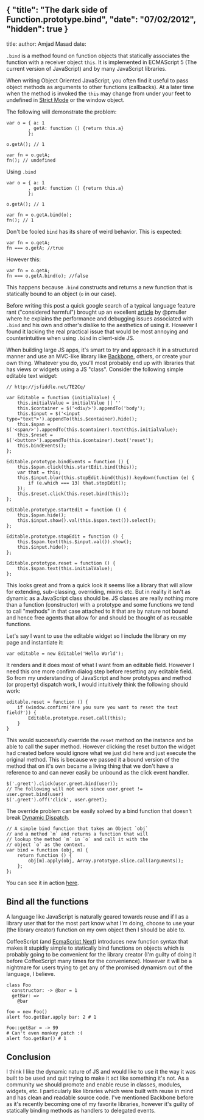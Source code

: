 {
  "title": "The dark side of Function.prototype.bind",
  "date": "07/02/2012",
  "hidden": true
}
---

title:
author: Amjad Masad
date:


`.bind` is a method found on function objects that statically associates the function with a receiver object `this`. It is implemented in ECMAScript 5 (The current version of JavaScript) and by many JavaScript libraries.

When writing Object Oriented JavaScript, you often find it useful to pass object methods as arguments to other functions (callbacks). At a later time when the method is invoked the `this` may change from under your feet to undefined in [Strict Mode](https://developer.mozilla.org/en/JavaScript/Strict_mode) or the window object.

The following will demonstrate the problem:


    var o = { a: 1
            , getA: function () {return this.a}
            };

    o.getA(); // 1

    var fn = o.getA;
    fn(); // undefined



Using `.bind`


    var o = { a: 1
            , getA: function () {return this.a}
            };

    o.getA(); // 1

    var fn = o.getA.bind(o);
    fn(); // 1


Don't be fooled `bind` has its share of weird behavior.
This is expected:


    var fn = o.getA;
    fn === o.getA; //true


However this:


    var fn = o.getA;
    fn === o.getA.bind(o); //false



This happens because `.bind` constructs and returns a new function that is statically bound to an object (`o` in our case).

Before writing this post a quick google search of a typical language feature rant ("considered harmful") brought up an excellent [article](http://pmuellr.blogspot.com/2010/06/bind-considered-harmful.html) by @pmuller where he explains the performance and debugging issues associated with `.bind` and his own and other's dislike to the aesthetics of using it. However I found it lacking the real practical issue that would be most annoying and counterintuitive when using `.bind` in client-side JS.

When building large JS apps, it's smart to try and approach it in a structured manner and use an MVC-like library like [Backbone](http://backbonejs.org/), others, or create your own thing. Whatever you do, you'll most probably end up with libraries that has views or widgets using a JS "class". Consider the following simple editable text widget:


    // http://jsfiddle.net/TE2Cq/

    var Editable = function (initialValue) {
        this.initialValue = initialValue || ''
        this.$container = $('<div/>').appendTo('body');
        this.$input = $('<input type="text">').appendTo(this.$container).hide();
        this.$span = $('<span/>').appendTo(this.$container).text(this.initialValue);
        this.$reset = $('<button>').appendTo(this.$container).text('reset');
        this.bindEvents();
    };

    Editable.prototype.bindEvents = function () {
        this.$span.click(this.startEdit.bind(this));
        var that = this;
        this.$input.blur(this.stopEdit.bind(this)).keydown(function (e) {
            if (e.which === 13) that.stopEdit();
        });
        this.$reset.click(this.reset.bind(this));
    };

    Editable.prototype.startEdit = function () {
        this.$span.hide();
        this.$input.show().val(this.$span.text()).select();
    };

    Editable.prototype.stopEdit = function () {
        this.$span.text(this.$input.val()).show();
        this.$input.hide();
    };

    Editable.prototype.reset = function () {
        this.$span.text(this.initialValue);
    };


This looks great and from a quick look it seems like a library that will allow for extending, sub-classing, overriding, mixins etc. But in reality it isn't as dynamic as a JavaScript class should be. JS classes are really nothing more than a function (constructor) with a prototype and some functions we tend to call "methods" in that case attached to it that are by nature not bound and hence free agents that allow for and should be thought of as reusable functions.

Let's say I want to use the editable widget so I include the library on my page and instantiate it:


    var editable = new Editable('Hello World');


It renders and it does most of what I want from an editable field. However I need this one more confirm dialog step before resetting any editable field. So from my understanding of JavaScript and how prototypes and method (or property) dispatch work, I would intuitively think the following should work:


    editable.reset = function () {
        if (window.confirm('Are you sure you want to reset the text field?')) {
            Editable.prototype.reset.call(this);
        }
    }

This would successfully override the `reset` method on the instance and be able to call the super method. However clicking the reset button the widget had created before would ignore what we just did here and just execute the original method. This is because we passed it a bound version of the method that on it's own became a living thing that we don't have a reference to and can never easily be unbound as the click event handler.

    $('.greet').click(user.greet.bind(user));
    // The following will not work since user.greet != user.greet.bind(user)
    $('.greet').off('click', user.greet);

The override problem can be easily solved by a bind function that doesn't break [Dynamic Dispatch](http://en.wikipedia.org/wiki/Dynamic_dispatch#JavaScript_Implementation).

    // A simple bind function that takes an Object `obj`
    // and a method `m` and returns a function that will
    // lookup the method `m` in `o` and call it with the
    // object `o` as the context.
    var bind = function (obj, m) {
        return function () {
            obj[m].apply(obj, Array.prototype.slice.call(arguments));
        };
    };

You can see it in action [here](http://jsfiddle.net/TE2Cq/1/).

## Bind all the functions

A language like JavaScript is naturally geared towards reuse and if I as a library user that for the most part know what I'm doing, choose to use your (the library creator) function on my own object then I should be able to.

CoffeeScript (and [EcmaScript Next](http://wiki.ecmascript.org/doku.php?id=harmony:arrow_function_syntax)) introduces new function syntax that makes it stupidly simple to statically bind functions on objects which is probably going to be convenient for the library creator (I'm guilty of doing it before CoffeeScript many times for the convenience). However it will be a nightmare for users trying to get any of the promised dynamism out of the language, I believe.


    class Foo
      constructor: -> @bar = 1
      getBar: =>
        @bar

    foo = new Foo()
    alert foo.getBar.apply bar: 2 # 1

    Foo::getBar = -> 99
    # Can't even monkey patch :(
    alert foo.getBar() # 1



## Conclusion

I think I like the dynamic nature of JS and would like to use it the way it was built to be used and quit trying to make it act like something it's not. As a community we should promote and enable reuse in classes, modules, widgets, etc. I particularly like libraries which were built with reuse in mind and has clean and readable source code. I've mentioned Backbone before as it's recently becoming one of my favorite libraries, however it's guilty of statically binding methods as handlers to delegated events.
